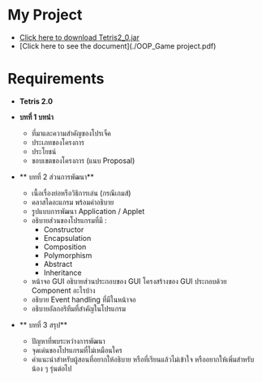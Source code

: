 # My Project

- [Click here to download Tetris2_0.jar](./Tetris2_0.jar)
- [Click here to see the document](./OOP_Game project.pdf)

# Requirements

- **Tetris 2.0**

- **บทที่ 1 บทนำ**
  - ที่มาและความสำคัญของโปรเจ็ค
  - ประเภทของโครงการ
  - ประโยชน์
  - ขอบเขตของโครงการ (แนบ Proposal)

- ** บทที่ 2 ส่วนการพัฒนา**
  - เนื้อเรื่องย่อหรือวิธิการเล่น (กรณีเกมส์)
  - คลาสไดอะแกรม พร้อมคำอธิบาย
  - รูปแบบการพัฒนา Application / Applet
  - อธิบายส่วนของโปรแกรมที่มี : 
    - Constructor
    - Encapsulation
    - Composition
    - Polymorphism
    - Abstract
    - Inheritance
  -  หน้าจอ GUI อธิบายส่วนประกอบของ GUI โครงสร้างของ GUI ประกอบด้วย Component อะไรบ้าง
  -  อธิบาย Event handling ที่มีในหน้าจอ
  -  อธิบายอัลกอริทึมที่สำคัญในโปรแกรม

- ** บทที่ 3 สรุป**
  - ปัญหาที่พบระหว่างการพัฒนา
  - จุดเด่นของโปรแกรมที่ไม่เหมือนใคร
  - คำแนะนำสำหรับผู้สอนที่อยากให้อธิบาย หรือที่เรียนแล้วไม่เข้าใจ หรืออยากให้เพิ่มสำหรับน้อง ๆ รุ่นต่อไป
